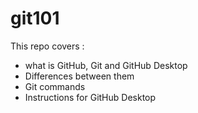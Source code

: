# git101

This repo covers :
- what is GitHub, Git and GitHub Desktop
- Differences between them
- Git commands
- Instructions for GitHub Desktop




